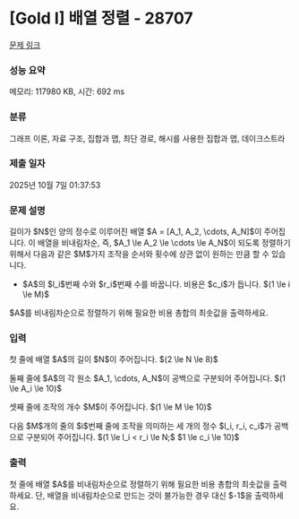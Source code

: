 # [Gold I] 배열 정렬 - 28707 

[문제 링크](https://www.acmicpc.net/problem/28707) 

### 성능 요약

메모리: 117980 KB, 시간: 692 ms

### 분류

그래프 이론, 자료 구조, 집합과 맵, 최단 경로, 해시를 사용한 집합과 맵, 데이크스트라

### 제출 일자

2025년 10월 7일 01:37:53

### 문제 설명

<p>길이가 $N$인 양의 정수로 이루어진 배열 $A = [A_1, A_2, \cdots, A_N]$이 주어집니다. 이 배열을 비내림차순, 즉, $A_1 \le A_2 \le \cdots \le A_N$이 되도록 정렬하기 위해서 다음과 같은 $M$가지 조작을 순서와 횟수에 상관 없이 원하는 만큼 할 수 있습니다.</p>

<ul>
	<li>$A$의 $l_i$번째 수와 $r_i$번째 수를 바꿉니다. 비용은 $c_i$가 듭니다. $(1 \le i \le M)$</li>
</ul>

<p>$A$를 비내림차순으로 정렬하기 위해 필요한 비용 총합의 최솟값을 출력하세요.</p>

### 입력 

 <p>첫 줄에 배열 $A$의 길이 $N$이 주어집니다. $(2 \le N \le 8)$</p>

<p>둘째 줄에 $A$의 각 원소 $A_1, \cdots, A_N$이 공백으로 구분되어 주어집니다. $(1 \le A_i \le 10)$</p>

<p>셋째 줄에 조작의 개수 $M$이 주어집니다. $(1 \le M \le 10)$</p>

<p>다음 $M$개의 줄의 $i$번째 줄에 조작을 의미하는 세 개의 정수 $l_i, r_i, c_i$가 공백으로 구분되어 주어집니다. $(1 \le l_i < r_i \le N;$ $1 \le c_i \le 10)$</p>

### 출력 

 <p>첫 줄에 배열 $A$를 비내림차순으로 정렬하기 위해 필요한 비용 총합의 최솟값을 출력하세요. 단, 배열을 비내림차순으로 만드는 것이 불가능한 경우 대신 $-1$을 출력하세요.</p>


